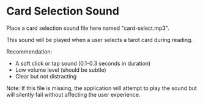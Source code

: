 # Card Selection Sound

Place a card selection sound file here named "card-select.mp3".

This sound will be played when a user selects a tarot card during reading.

Recommendation:
- A soft click or tap sound (0.1-0.3 seconds in duration)
- Low volume level (should be subtle)
- Clear but not distracting

Note: If this file is missing, the application will attempt to play the sound but will silently fail without affecting the user experience.
